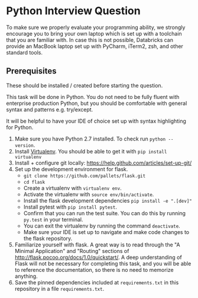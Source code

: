 # Python Interview Question
To make sure we properly evaluate your programming ability, we strongly encourage you to bring your own laptop which is set up with a toolchain that you are familiar with. In case this is not possible, Databricks can provide an MacBook laptop set up with PyCharm, iTerm2, zsh, and other standard tools.

## Prerequisites

These should be installed / created before starting the question.

This task will be done in Python. You do not need to be fully fluent with enterprise production Python, but you should be comfortable with general syntax and patterns e.g. try/except.

It will be helpful to have your IDE of choice set up with syntax highlighting for Python.

1. Make sure you have Python 2.7 installed. To check run `python --version`.
2. Install [Virtualenv](https://virtualenv.readthedocs.io/en/latest/index.html). You should be able to get it with `pip install virtualenv`
3. Install + configure git locally: https://help.github.com/articles/set-up-git/
4. Set up the development environment for flask.
    - `git clone https://github.com/pallets/flask.git`
    - `cd flask`
    - Create a virtualenv with `virtualenv env`.
    - Activate the virtualenv with `source env/bin/activate`.
    - Install the flask development dependencies `pip install -e ".[dev]"`
    - Install pytest with `pip install pytest`.
    - Confirm that you can run the test suite. You can do this by running `py.test` in your terminal.
    - You can exit the virtualenv by running the command `deactivate`.
    - Make sure your IDE is set up to navigate and make code changes to the flask repository.
5. Familiarize yourself with flask. A great way is to read through the "A Minimal Application" and "Routing" sections of http://flask.pocoo.org/docs/1.0/quickstart/. A deep understanding of Flask will not be necessary for completing this task, and you will be able to reference the documentation, so there is no need to memorize anything.
6. Save the pinned dependencies included at `requirements.txt` in this repository in a file `requirements.txt`.
